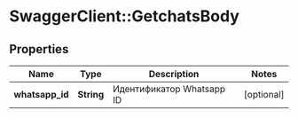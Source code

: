# SwaggerClient::GetchatsBody

## Properties
Name | Type | Description | Notes
------------ | ------------- | ------------- | -------------
**whatsapp_id** | **String** | Идентификатор Whatsapp ID | [optional] 

